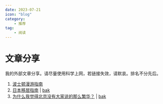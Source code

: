 ```yaml
---
date: 2023-07-21
icon: "blog"
category:
    - 推荐
tag:
    - 阅读
---
```

# 文章分享
我的外部文章分享。请尽量使用科学上网，若链接失效，请默哀。排名不分先后。
1. [波士顿漫游指南](https://blog.zxh.io/post/2022/01/29/travel-to-boston/)
2. [日本移居指南](https://guoyu.mirror.xyz/bPaDKAcrhJGUbaXu9BWDcdD-F46gBFATTvf_qwZ9Bso) | [bak](https://ctreaderbot.vercel.app/a/D05AAicCD7-5pMw.html)
3. [为什么我觉得北京没有大家说的那么繁华？](https://www.zhihu.com/question/549539904/answer/2836937246) | [bak](https://telegra.ph/北京为什么会没有大家说的那么繁华-08-14-6)
